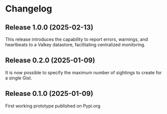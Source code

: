# Changelog

## Release 1.0.0 (2025-02-13)

This release introduces the capability to report errors, warnings,
and heartbeats to a Valkey datastore, facilitating centralized monitoring.


## Release 0.2.0 (2025-01-09)

It is now possible to specify the maximum number of sightings to create for a single Gist.


## Release 0.1.0 (2025-01-09)

First working prototype published on Pypi.org